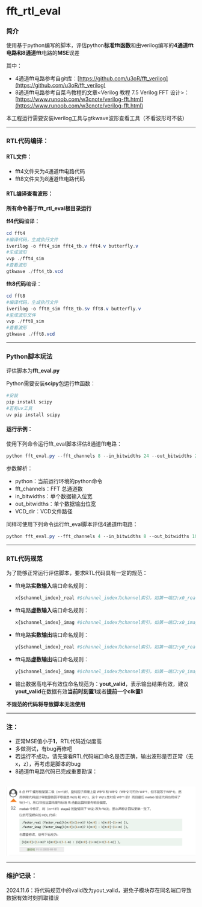 # fft_rtl_eval

### 简介

使用基于python编写的脚本，评估python**标准fft函数**和由verilog编写的**4通道fft电路和8通道fft**电路的**MSE**误差

其中：

- 4通道fft电路参考自git库：[https://github.com/u3oR/fft_verilog](https://github.com/u3oR/fft_verilog)
- 8通道fft电路参考自菜鸟教程的文章<Verilog 教程 7.5 Verilog FFT 设计>：[https://www.runoob.com/w3cnote/verilog-fft.html](https://www.runoob.com/w3cnote/verilog-fft.html)

本工程运行需要安装iverilog工具与gtkwave波形查看工具（不看波形可不装）

------

### RTL代码编译：

#### RTL文件：

- fft4文件夹为4通道fft电路代码
- fft8文件夹为8通道fft电路代码

#### RTL编译查看波形：

**所有命令基于fft_rtl_eval根目录运行**

**ff4代码**编译：

```powershell
cd fft4
#编译代码，生成执行文件
iverilog -o fft4_sim fft4_tb.v fft4.v butterfly.v	
#生成波形
vvp ./fft4_sim
#查看波形
gtkwave ./fft4_tb.vcd
```

**fft8代码**编译：

```powershell
cd fft8
#编译代码，生成执行文件
iverilog -o fft8_sim fft8_tb.sv fft8.v butterfly.v	
#生成波形文件
vvp ./fft8_sim
#查看波形
gtkwave ./fft8.vcd
```

------

### Python脚本玩法

评估脚本为**fft_eval.py**

Python需要安装**scipy**包运行fft函数：

```powershell
#安装
pip install scipy
#若有uv工具
uv pip install scipy
```

#### 运行示例：

使用下列命令运行fft_eval脚本评估8通道fft电路：

```powershell
python fft_eval.py --fft_channels 8 --in_bitwidths 24 --out_bitwidths 24 --VCD_dir ./fft8/fft8.vcd
```

参数解析：

- python：当前运行环境的python命令
- fft_channels：FFT 总通道数
- in_bitwidths：单个数据输入位宽
- out_bitwidths：单个数据输出位宽
- VCD_dir：VCD文件路径

同样可使用下列命令运行fft_eval脚本评估4通道fft电路：

```powershell
python fft_eval.py --fft_channels 4 --in_bitwidths 8 --out_bitwidths 10 --VCD_dir ./fft4/fft4_tb.vcd
```

------

### RTL代码规范

为了能够正常运行评估脚本，要求RTL代码具有一定的规范：

- fft电路**实数输入**端口命名规则：

  ```python
  x{$channel_index}_real #$channel_index为channel索引，如第一端口:x0_real，第二端口：x1_real ...
  ```

- fft电路**虚数输入**端口命名规则：

  ```python
  x{$channel_index}_imag #$channel_index为channel索引，如第一端口:x0_imag，第二端口：x1_imag ...
  ```

- fft电路**实数输出**端口命名规则：

  ```python
  y{$channel_index}_real #$channel_index为channel索引，如第一端口:y0_real，第二端口：y1_real ... 
  ```

- fft电路**虚数输出**端口命名规则：

  ```python
  y{$channel_index}_imag #$channel_index为channel索引，如第一端口:y0_imag，第二端口：y1_imag ...
  ```

- 输出数据高电平有效位命名规范为：**yout_valid**，表示输出结果有效，建议**yout_valid**在数据有效**当前时刻置1**或者**提前一个clk置1**

**不规范的代码将导致脚本无法使用**

------

### 注：

- 正常MSE值小于**1**，RTL代码近似度高
- 多做测试，有bug再修吧
- 若运行不成功，请先查看RTL代码端口命名是否正确，输出波形是否正常（无x，z），再考虑是脚本的bug
- 8通道fft电路代码已完成重要勘误：

​	![image-20241030204621259](./image/image-20241030204621259.png)

---

### 维护记录：

2024.11.6：将代码规范中的valid改为yout_valid，避免子模块存在同名端口导致数据有效时刻抓取错误
